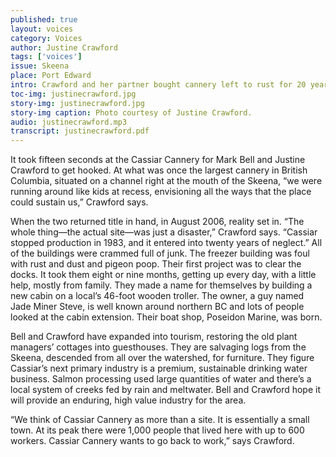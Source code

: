 ```yaml
---
published: true
layout: voices
category: Voices
author: Justine Crawford
tags: ['voices']
issue: Skeena
place: Port Edward
intro: Crawford and her partner bought cannery left to rust for 20 years. 
toc-img: justinecrawford.jpg
story-img: justinecrawford.jpg
story-img caption: Photo courtesy of Justine Crawford.
audio: justinecrawford.mp3
transcript: justinecrawford.pdf
---
```


It took fifteen seconds at the Cassiar Cannery for Mark Bell and Justine Crawford to get hooked. At what was once the largest cannery in British Columbia, situated on a channel right at the mouth of the Skeena, “we were running around like kids at recess, envisioning all the ways that the place could sustain us,” Crawford says. 

When the two returned title in hand, in August 2006, reality set in. “The whole thing—the actual site—was just a disaster,” Crawford says. “Cassiar stopped production in 1983, and it entered into twenty years of neglect.”  All of the buildings were crammed full of junk. The freezer building was foul with rust and dust and pigeon poop. Their first project was to clear the docks.  It took them eight or nine months, getting up every day, with a little help, mostly from family. They made a name for themselves by building a new cabin on a local’s 46-foot wooden troller. The owner, a guy named Jade Miner Steve, is well known around northern BC and lots of people looked at the cabin extension.  Their boat shop, Poseidon Marine, was born.

Bell and Crawford have expanded into tourism, restoring the old plant managers’ cottages into guesthouses. They are salvaging logs from the Skeena, descended from all over the watershed, for furniture. They figure Cassiar’s next primary industry is a premium, sustainable drinking water business. Salmon processing used large quantities of water and there’s a local system of creeks fed by rain and meltwater. Bell and Crawford hope it will provide an enduring, high value industry for the area.  

“We think of Cassiar Cannery as more than a site. It is essentially a small town. At its peak there were 1,000 people that lived here with up to 600 workers. Cassiar Cannery wants to go back to work,” says Crawford.

